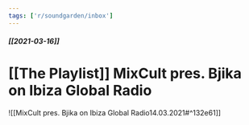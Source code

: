 ```yaml
---
tags: ['r/soundgarden/inbox']
---
```

##### [[2021-03-16]]
# [[The Playlist]] MixCult pres. Bjika on Ibiza Global Radio

![[MixCult pres. Bjika on Ibiza Global Radio14.03.2021#^132e61]]


